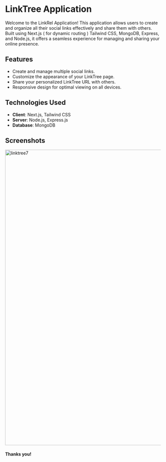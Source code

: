 # LinkTree Application

Welcome to the LinkRel Application! This application allows users to create and organize all their social links effectively and share them with others. Built using Next.js ( for dynamic routing ) Tailwind CSS, MongoDB, Express, and Node.js, it offers a seamless experience for managing and sharing your online presence.

## Features

-   Create and manage multiple social links.
-   Customize the appearance of your LinkTree page.
-   Share your personalized LinkTree URL with others.
-   Responsive design for optimal viewing on all devices.

## Technologies Used

-   **Client**: Next.js, Tailwind CSS
-   **Server**: Node.js, Express.js
-   **Database**: MongoDB




## Screenshots
<!-- ![alt text](image-1.png)
![alt text](image-2.png)
![alt text](image-3.png)
![alt text](image-5.png)
![alt text](image-4.png) -->

<img width="956" alt="linktree7" src="https://github.com/ashutoshgithubs/linktree/assets/97340498/2f847c7c-0c8c-44eb-8d02-35128c06f223">



#### Thanks you!

